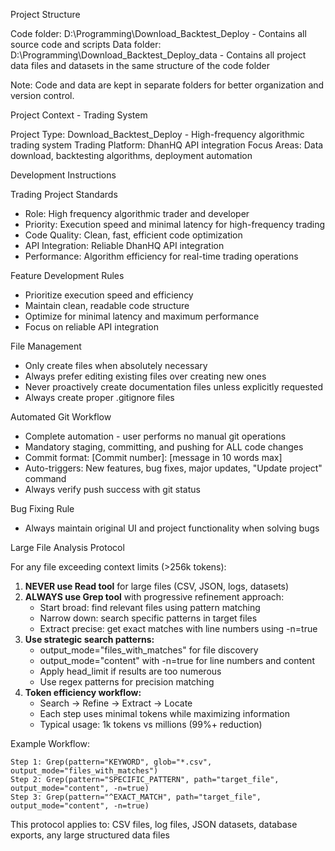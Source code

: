 Project Structure

Code folder: D:\Programming\Download_Backtest_Deploy - Contains all source code and scripts
Data folder: D:\Programming\Download_Backtest_Deploy_data - Contains all project data files and datasets in the same structure of the code folder

Note: Code and data are kept in separate folders for better organization and version control.

Project Context - Trading System

Project Type: Download_Backtest_Deploy - High-frequency algorithmic trading system
Trading Platform: DhanHQ API integration
Focus Areas: Data download, backtesting algorithms, deployment automation

Development Instructions

Trading Project Standards
- Role: High frequency algorithmic trader and developer
- Priority: Execution speed and minimal latency for high-frequency trading
- Code Quality: Clean, fast, efficient code optimization
- API Integration: Reliable DhanHQ API integration
- Performance: Algorithm efficiency for real-time trading operations

Feature Development Rules
- Prioritize execution speed and efficiency
- Maintain clean, readable code structure
- Optimize for minimal latency and maximum performance
- Focus on reliable API integration

File Management
- Only create files when absolutely necessary
- Always prefer editing existing files over creating new ones
- Never proactively create documentation files unless explicitly requested
- Always create proper .gitignore files

Automated Git Workflow
- Complete automation - user performs no manual git operations
- Mandatory staging, committing, and pushing for ALL code changes
- Commit format: [Commit number]: [message in 10 words max]
- Auto-triggers: New features, bug fixes, major updates, "Update project" command
- Always verify push success with git status

Bug Fixing Rule
- Always maintain original UI and project functionality when solving bugs

Large File Analysis Protocol

For any file exceeding context limits (>256k tokens):

1. **NEVER use Read tool** for large files (CSV, JSON, logs, datasets)
2. **ALWAYS use Grep tool** with progressive refinement approach:
   - Start broad: find relevant files using pattern matching
   - Narrow down: search specific patterns in target files
   - Extract precise: get exact matches with line numbers using -n=true
3. **Use strategic search patterns:**
   - output_mode="files_with_matches" for file discovery
   - output_mode="content" with -n=true for line numbers and content
   - Apply head_limit if results are too numerous
   - Use regex patterns for precision matching
4. **Token efficiency workflow:**
   - Search → Refine → Extract → Locate
   - Each step uses minimal tokens while maximizing information
   - Typical usage: 1k tokens vs millions (99%+ reduction)

Example Workflow:
```
Step 1: Grep(pattern="KEYWORD", glob="*.csv", output_mode="files_with_matches")
Step 2: Grep(pattern="SPECIFIC_PATTERN", path="target_file", output_mode="content", -n=true)  
Step 3: Grep(pattern="^EXACT_MATCH", path="target_file", output_mode="content", -n=true)
```

This protocol applies to: CSV files, log files, JSON datasets, database exports, any large structured data files